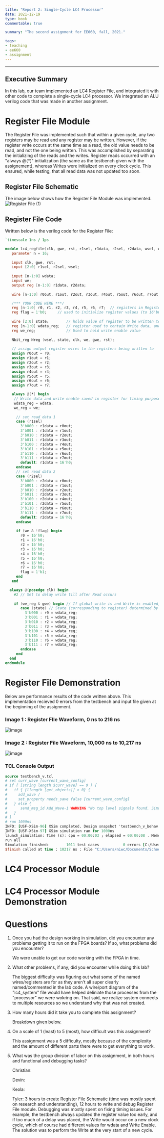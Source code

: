 ```yaml
---
title: "Report 2: Single-Cycle LC4 Processor"
date: 2021-12-19
type: book
commentable: true

summary: "The second assignment for EE660, fall, 2021."

tags:
- teaching
- ee660
- assignment
---
```


***
## Executive Summary
In this lab, our team implemented an LC4 Register File, and integrated it with other code to complete a single-cycle LC4 processor. We integrated an ALU verilog code that was made in another assignment. 

# Register File Module 
The Register File was implemented such that within a given cycle, any two registers may be read and any register may be written. However, if the register write occurs at the same time as a read, the old value needs to be read, and not the one being written. This was accomplished by separating the initializing of the reads and the writes. Register reads occurred with an "always @(*)" initialization (the same as the testbench given with the assignement), whereas Writes were initialized on every clock cycle. This ensured, while testing, that all read data was not updated too soon. 

## Register File Schematic
The image below shows how the Register File Module was implemented. 
![Register File (1)](https://user-images.githubusercontent.com/16892369/146723154-d1d40349-aa42-4157-b79a-5bc9e3e62edb.jpg)

## Register File Code
Written below is the verilog code for the Register File:

```Verilog
`timescale 1ns / 1ps

module lc4_regfile(clk, gwe, rst, r1sel, r1data, r2sel, r2data, wsel, wdata, we);
   parameter n = 16;
   
   input clk, gwe, rst;
   input [2:0] r1sel, r2sel, wsel;
   
   input [n-1:0] wdata;
   input we;
   output reg [n-1:0] r1data, r2data;
   
   wire [n-1:0] r0out, r1out, r2out, r3out, r4out, r5out, r6out, r7out;

   /*** YOUR CODE HERE ***/
   reg [n-1:0] r0, r1, r2, r3, r4, r5, r6, r7;  // registers in Register file
   reg flag = 1'b0;     // used to initialize register values (to 16'b0) once Write Enable is set high
   
   wire [2:0] state;        // holds value of register to be written to (in the case of a write)
   reg [n-1:0] wdata_reg;   // register used to contain Write data, and properly write data to registers at the correct time
   reg we_reg;              // Used to hold write enable value 
   
   Nbit_reg Nreg (wsel, state, clk, we, gwe, rst);
   
   // assign output register wires to the registers being written to
   assign r0out = r0;
   assign r1out = r1;
   assign r2out = r2;
   assign r3out = r3;
   assign r4out = r4;
   assign r5out = r5;
   assign r6out = r6;
   assign r7out = r7;

   always @(*) begin 
    // Write data and write enable saved in register for timing purposes
    wdata_reg = wdata;
    we_reg = we;
    
     // set read data 1
     case (r1sel)
       3'b000 : r1data = r0out;
       3'b001 : r1data = r1out;
       3'b010 : r1data = r2out;
       3'b011 : r1data = r3out;
       3'b100 : r1data = r4out;
       3'b101 : r1data = r5out;
       3'b110 : r1data = r6out;
       3'b111 : r1data = r7out;
       default: r1data = 16'h0;
     endcase
     // set read data 2
     case (r2sel)
       3'b000 : r2data = r0out;
       3'b001 : r2data = r1out;
       3'b010 : r2data = r2out;
       3'b011 : r2data = r3out;
       3'b100 : r2data = r4out;
       3'b101 : r2data = r5out;
       3'b110 : r2data = r6out;
       3'b111 : r2data = r7out;
       default: r2data = 16'h0;
     endcase
     
     if (we & !flag) begin
       r0 = 16'h0;
       r1 = 16'h0;
       r2 = 16'h0;
       r3 = 16'h0; 
       r4 = 16'h0; 
       r5 = 16'h0; 
       r6 = 16'h0; 
       r7 = 16'h0; 
       flag = 1'b1;
     end
   end

  always @(posedge clk) begin
    #2 // Set to delay write till after Read occurs
    
    if (we_reg & gwe) begin // If global write is and Write is enabled, Write the wdata to the register responding to state
       case (state) // State (corresponding to register) determined by Nbit_reg program (and write select value, wsel)
         3'b000 : r0 = wdata_reg;
         3'b001 : r1 = wdata_reg;
         3'b010 : r2 = wdata_reg;
         3'b011 : r3 = wdata_reg;
         3'b100 : r4 = wdata_reg;
         3'b101 : r5 = wdata_reg;
         3'b110 : r6 = wdata_reg;
         3'b111 : r7 = wdata_reg;
       endcase 
     end
  end
endmodule
```
# Register File Demonstration 

Below are performance results of the code written above. This implementation recieved 0 errors from the testbench and input file given at the beginning of the assignment.

### Image 1 : Register FIle Waveform, 0 ns to 216 ns
![image](https://user-images.githubusercontent.com/16892369/146721580-98d2af78-9f76-477c-b57f-b5eb7cab84d2.png)

### Image 2 : Register File Waveform, 10,000 ns to 10,217 ns
![image](https://user-images.githubusercontent.com/16892369/146721068-9232189e-1f2c-49d3-b08f-de3764a9c9f4.png)

### TCL Console Output
```TCL 
source testbench_v.tcl
# set curr_wave [current_wave_config]
# if { [string length $curr_wave] == 0 } {
#   if { [llength [get_objects]] > 0} {
#     add_wave /
#     set_property needs_save false [current_wave_config]
#   } else {
#      send_msg_id Add_Wave-1 WARNING "No top level signals found. Simulator will start without a wave window. If you want to open a wave window go to 'File->New Waveform Configuration' or type 'create_wave_config' in the TCL console."
#   }
# }
# run 1000ns
INFO: [USF-XSim-96] XSim completed. Design snapshot 'testbench_v_behav' loaded.
INFO: [USF-XSim-97] XSim simulation ran for 1000ns
launch_simulation: Time (s): cpu = 00:00:03 ; elapsed = 00:00:08 . Memory (MB): peak = 1246.070 ; gain = 0.000
run all
Simulation finished:        1011 test cases           0 errors [C:/Users/niwc/Documents/School - Yamauchi/ee660/project_2/project_2.srcs/sources_1/imports/Downloads/test_lc4_regfile.input]
$finish called at time : 10217 ns : File "C:/Users/niwc/Documents/School - Yamauchi/ee660/project_2/project_2.srcs/sources_1/imports/Downloads/test_lc4_regfile.tf" Line 118
```
# LC4 Processor Module 

# LC4 Processor Module Demonstration

# Questions
1. Once you had the design working in simulation, did you encounter any problems getting it to run on the FPGA boards? If so, what problems did you encounter?

      We were unable to get our code working with the FPGA in time.

2. What other problems, if any, did you encounter while doing this lab?
      
      The biggest difficulty was figuring out what some of the named wires/registers are for as they aren't all super clearly named/commented in the lab code. A wire/port diagram of the "lc4_system" file would have helped deliniate those processes from the "processor" we were wokring on. That said, we realize system connects to multiple resources so we understand why that was not created.

3. How many hours did it take you to complete this assignment?
  
    Breakdown given below.
  
4. On a scale of 1 (least) to 5 (most), how difficult was this assignment?
      
    This assignment was a 5 difficulty, mostly because of the complexity and the amount of different parts there were to get everything to work.

5. What was the group division of labor on this assignment, in both hours and functional and debugging tasks?
    
    Christian: 
  
    Devin: 
  
    Keola: 
  
    Tyler: 3 hours to create Register File Schematic (time was mostly spent on research and understanding), 12 hours to write and debug Register File module. Debugging was mostly spent on fixing timing issues. For example, the testbench always updated the register value too early, and if too much of a delay was placed, the Write would occur on a new clock cycle, which of course had different values for wdata and Write Enable. The solution was to perform the Write at the very start of a new cycle.
